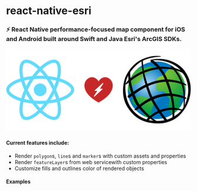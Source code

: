 # react-native-esri

### ⚡ React Native performance-focused map component for iOS and Android built around Swift and Java Esri's ArcGIS SDKs.

<p align="center">
  <img src="react-native-esri.png">
</p>

#### Current features include:

- Render `polygon`s, `line`s and `marker`s with custom assets and properties
- Render `featureLayer`s from web servicewith custom properties
- Customize fills and outlines color of rendered objects

#### Examples
